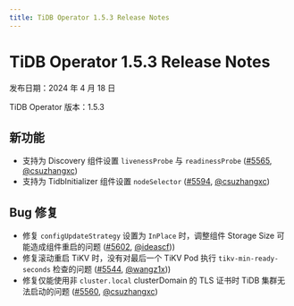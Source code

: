 ```yaml
---
title: TiDB Operator 1.5.3 Release Notes
---
```


# TiDB Operator 1.5.3 Release Notes

发布日期：2024 年 4 月 18 日

TiDB Operator 版本：1.5.3

## 新功能

- 支持为 Discovery 组件设置 `livenessProbe` 与 `readinessProbe` ([#5565](https://github.com/pingcap/tidb-operator/pull/5565), [@csuzhangxc](https://github.com/csuzhangxc))
- 支持为 TidbInitializer 组件设置 `nodeSelector` ([#5594](https://github.com/pingcap/tidb-operator/pull/5594), [@csuzhangxc](https://github.com/csuzhangxc))

## Bug 修复

- 修复 `configUpdateStrategy` 设置为 `InPlace` 时，调整组件 Storage Size 可能造成组件重启的问题 ([#5602](https://github.com/pingcap/tidb-operator/pull/5602), [@ideascf](https://github.com/ideascf)))
- 修复滚动重启 TiKV 时，没有对最后一个 TiKV Pod 执行 `tikv-min-ready-seconds` 检查的问题 ([#5544](https://github.com/pingcap/tidb-operator/pull/5544), [@wangz1x](https://github.com/wangz1x)))
- 修复仅能使用非 `cluster.local` clusterDomain 的 TLS 证书时 TiDB 集群无法启动的问题 ([#5560](https://github.com/pingcap/tidb-operator/pull/5560), [@csuzhangxc](https://github.com/csuzhangxc))
